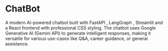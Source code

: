 # ChatBot
A modern AI-powered chatbot built with FastAPI , LangGraph , Streamlit  and a React frontend with professional CSS styling. The chatbot uses Google Generative AI (Gemini API) to generate intelligent responses, making it versatile for various use-cases like Q&amp;A, career guidance, or general assistance.
